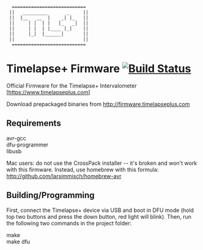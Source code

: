       ===========================
     ||   _________       _     ||
     ||  |__   __  |    _| |_   ||
     ||     | |  | |   |_   _|  ||
     ||     | |  | |____ |_|    ||
     ||     |_|  |______|       ||
     ||                         ||
      ===========================


Timelapse+ Firmware [![Build Status](https://travis-ci.org/timelapseplus/TimelapsePlus-Firmware.png)](https://travis-ci.org/timelapseplus/TimelapsePlus-Firmware)
===================

Official Firmware for the Timelapse+ Intervalometer [https://www.timelapseplus.com]

Download prepackaged binaries from http://firmware.timelapseplus.com

Requirements
------------

avr-gcc  
dfu-programmer  
libusb  

Mac users: do not use the CrossPack installer -- it's broken and won't work with this firmware.  Instead, use homebrew with this formula: http://github.com/larsimmisch/homebrew-avr


Building/Programming
--------

First, connect the Timelapse+ device via USB and boot in DFU mode (hold top two buttons and press the down button, red light will blink).  Then, run the following two commands in the project folder:

make  
make dfu  



